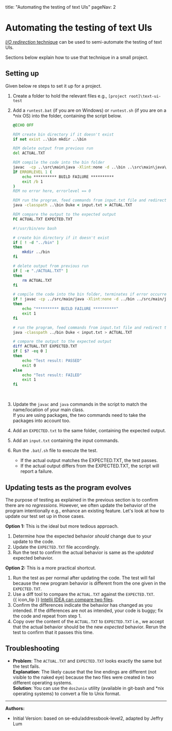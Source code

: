 <frontmatter>
  title: "Automating the testing of text UIs"
  pageNav: 2
</frontmatter>

# Automating the testing of text UIs

<div class="lead">

[_I/O redirection_ technique](https://se-education.org/se-book/testing/#automated-testing-of-cli-applications) can be used to semi-automate the testing of text UIs.
</div>

Sections below explain how to use that technique in a small project.

## Setting up 

Given below re steps to set it up for a project.

1. Create a folder to hold the relevant files e.g., `[project root]\text-ui-test`
1. Add a `runtest.bat` (if you are on Windows) or `runtest.sh` (if you are on a *nix OS) into the folder, containing the script below.<br>

   <tabs> 
   <tab header="`runtest.bat`">
   
   ```bat
   @ECHO OFF
   
   REM create bin directory if it doesn't exist
   if not exist ..\bin mkdir ..\bin
   
   REM delete output from previous run
   del ACTUAL.TXT
   
   REM compile the code into the bin folder
   javac  -cp ..\src\main\java -Xlint:none -d ..\bin ..\src\main\java\*.java
   IF ERRORLEVEL 1 (
       echo ********** BUILD FAILURE **********
       exit /b 1
   )
   REM no error here, errorlevel == 0
   
   REM run the program, feed commands from input.txt file and redirect the output to the ACTUAL.TXT
   java -classpath ..\bin Duke < input.txt > ACTUAL.TXT
   
   REM compare the output to the expected output
   FC ACTUAL.TXT EXPECTED.TXT
   ```
   </tab>
   <tab header="`runtest.sh`">
   
   ```sh
   #!/usr/bin/env bash
   
   # create bin directory if it doesn't exist
   if [ ! -d "../bin" ]
   then
       mkdir ../bin
   fi
   
   # delete output from previous run
   if [ -e "./ACTUAL.TXT" ]
   then
       rm ACTUAL.TXT
   fi
   
   # compile the code into the bin folder, terminates if error occurred
   if ! javac -cp ../src/main/java -Xlint:none -d ../bin ../src/main/java/*.java
   then
       echo "********** BUILD FAILURE **********"
       exit 1
   fi
   
   # run the program, feed commands from input.txt file and redirect the output to the ACTUAL.TXT
   java -classpath ../bin Duke < input.txt > ACTUAL.TXT
   
   # compare the output to the expected output
   diff ACTUAL.TXT EXPECTED.TXT
   if [ $? -eq 0 ]
   then
       echo "Test result: PASSED"
       exit 0
   else
       echo "Test result: FAILED"
       exit 1
   fi
   ```
   </tab>
   </tabs>
   <br>

1. Update the `javac` and `java` commands in the script to match the name/location of your main class.<br>
   If you are using packages, the two commands need to take the packages into account too.
1. Add an `EXPECTED.txt` to the same folder, containing the expected output.
1. Add an `input.txt` containing the input commands.
1. Run the `.bat`/`.sh` file to execute the test.
   * If the actual output matches the EXPECTED.TXT, the test passes.
   * If the actual output differs from the EXPECTED.TXT, the script will report a failure.


## Updating tests as the program evolves

The purpose of testing as explained in the previous section is to confirm there are no <tooltip content="i.e., there are no _unintentional_ behavior changes">_regressions_</tooltip>. However, we often update the behavior of the program intentionally e.g., enhance an existing feature. Let's look at how to update our test set up in those cases.

**Option 1:** This is the ideal but more tedious approach.
1. Determine how the expected behavior _should_ change due to your update to the code.
1. Update the `EXPECTED.TXT` file accordingly.
1. Run the test to confirm the actual behavior is same as the _updated_ expected behavior.

**Option 2:** This is a more practical shortcut.
1. Run the test as per normal after updating the code. The test will fail because the new program behavior is different from the one given in the `EXPECTED.TXT`.
1. Use a diff tool to compare the `ACTUAL.TXT` against the `EXPECTED.TXT`.<br>
   {{ icon_tip }} [Intellij IDEA can compare two files](https://www.jetbrains.com/help/idea/comparing-files-and-folders.html).
1. Confirm the differences indicate the behavior has changed as you intended. If the differences are not as intended, your code is buggy; fix the code and repeat from step 1.
1. Copy over the content of the `ACTUAL.TXT` to `EXPECTED.TXT` i.e., we accept that the actual behavior should be the new _expected_ behavior. Rerun the test to confirm that it passes this time. 

## Troubleshooting

* **Problem**: The `ACTUAL.TXT` and `EXPECTED.TXT` looks exactly the same but the test fails.<br>
**Explanation**: The likely cause that the line endings are different (not visible to the naked eye) because the two files were created in two different operating systems.<br>
**Solution**: You can use the `dos2unix` utility (available in git-bash and *nix operating systems) to convert a file to Unix format.

--------------------------------------------------------------------------------
**Authors:**
* Initial Version: based on se-edu/addressbook-level2, adapted by Jeffry Lum
